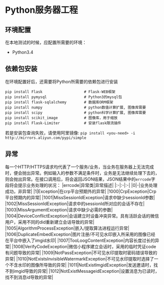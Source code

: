 # Python服务器工程

## 环境配置
在本地测试的时候，应配置所需要的环境：
* Python3.4

## 依赖包安装
在环境配置好后，还需要将Python所需要的依赖包进行安装
```
pip install Flask                   # Flask-WEB框架
pip install pymysql                 # Python3的mysql包
pip install flask-sqlalchemy        # 数据库ORM框架
pip install numpy                   # python数值计算扩展, 图像库需要 
pip install scipy                   # python科学计算扩展, 图像库需要
pip install scikit_image            # 图像库，用于缩放
pip install Flask-Limiter           # 安装flask限流插件
```
若是安装包查询失败，请使用阿里镜像: `pip install <you-need> -i http://mirrors.aliyun.com/pypi/simple`

## 异常
每一个HTTP/HTTPS请求均代表了一个服务/业务，当业务在服务器上无法完成时，便会抛出异常。例如输入的参数不满足条件时，业务是无法继续处理下去的，则会抛出异常。在接口调用后，将会返回JSON结果，JSON结果中的`errcode`字段将会提示业务处理的状况：
|errcode|异常类|异常描述|
|:-|:-|:-|
|0|-|业务处理成功，非异常|
|1|Exception|在crp平台预期外的异常|
|1000|CrpException|Crp平台预期内的异常|
|1001|MissSessionIdException|请求中缺少sessionId参数|
|1002|MissSessionIdException|请求中的sessionId所对应的会话不存在|
|1003|MissArgumentException|请求中缺少必需的参数|
|1004|DeviceConflictException|会话建立时设备冲突异常。具有活跃会话的微信用户，采用不同的did重新建立会话导致的异常|
|1005|AlgorithmProcessException|嵌入/提取算法进程运行异常|
|1006|DuplicateEmbedException|图片注册/不可见水印嵌入所采用的图像已经在平台中嵌入了imgid水印|
|1007|TooLoogContentException|内容长度过长的异常|
|1008|VerifyCodeException|微信小程序建立会话时，采用的临时凭证code有问题导致的异常|
|1009|NotPassException|不可见水印提取时密码错误导致的异常|
|1010|NotExistsInvisibleWatermarkException|不可见水印提取时选择了一个不含水印的图像所导致的异常|
|1011|NotExistImgidException|发送邀请时，找不到imgid导致的异常|
|1012|NotExistMessageidException|设置消息为已读时，找不到消息id导致的异常|